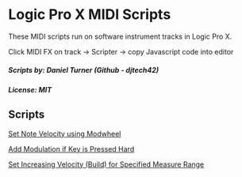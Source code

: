 # Logic Pro X MIDI Scripts
These MIDI scripts run on software instrument tracks in Logic Pro X.

Click MIDI FX on track -> Scripter -> copy Javascript code into editor

##### Scripts by: Daniel Turner (Github - djtech42)
##### License: MIT

## Scripts

[Set Note Velocity using Modwheel](modulationToVelocity.js)

[Add Modulation if Key is Pressed Hard](velocityControlledModulation.js)

[Set Increasing Velocity (Build) for Specified Measure Range](automaticVelocityBuilds.js)
